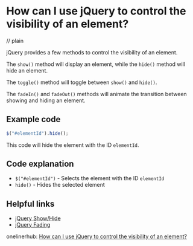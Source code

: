 # How can I use jQuery to control the visibility of an element?
// plain

jQuery provides a few methods to control the visibility of an element.

The `show()` method will display an element, while the `hide()` method will hide an element.

The `toggle()` method will toggle between `show()` and `hide()`.

The `fadeIn()` and `fadeOut()` methods will animate the transition between showing and hiding an element.

## Example code

```javascript
$("#elementId").hide();
```

This code will hide the element with the ID `elementId`.

## Code explanation


- `$("#elementId")` - Selects the element with the ID `elementId`
- `hide()` - Hides the selected element

## Helpful links
- [jQuery Show/Hide](https://api.jquery.com/category/effects/showing-hiding/)
- [jQuery Fading](https://api.jquery.com/category/effects/fading/)

onelinerhub: [How can I use jQuery to control the visibility of an element?](https://onelinerhub.com/jquery/how-can-i-use-jquery-to-control-the-visibility-of-an-element)